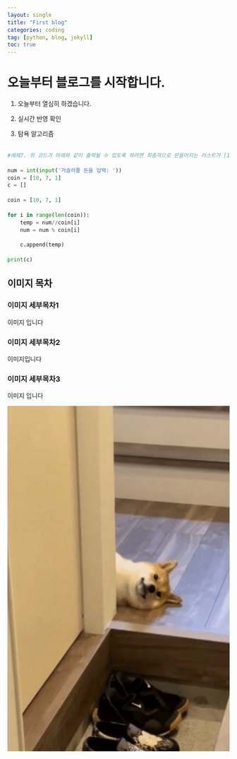 ```yaml
---
layout: single
title: "First blog"
categories: coding
tag: [python, blog, jekyll]
toc: true
---
```


# 오늘부터 블로그를 시작합니다.

1. 오늘부터 열심히 하겠습니다.

2. 실시간 반영 확인

3. 탐욕 알고리즘

```python

#예제7. 위 코드가 아래와 같이 출력될 수 있도록 하려면 최종적으로 만들어지는 리스트가 [1, 0, 4]여야 함

num = int(input('거슬러줄 돈을 입력: '))
coin = [10, 7, 1]
c = []

coin = [10, 7, 1]

for i in range(len(coin)):
    temp = num//coin[i]
    num = num % coin[i]

    c.append(temp)

print(c)
```



## 이미지 목차

### 이미지 세부목차1

이미지 입니다

### 이미지 세부목차2

이미지입니다

### 이미지 세부목차3

이미지 입니다





![IMG_0375](../images/2023-07-19-first/IMG_0375-9851638.jpg)

